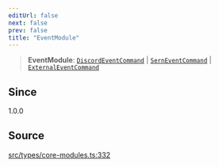 ```yaml
---
editUrl: false
next: false
prev: false
title: "EventModule"
---
```


> **EventModule**: [`DiscordEventCommand`](/v4/api/interfaces/discordeventcommand/) \| [`SernEventCommand`](/v4/api/interfaces/serneventcommand/) \| [`ExternalEventCommand`](/v4/api/interfaces/externaleventcommand/)

## Since

1.0.0

## Source

[src/types/core-modules.ts:332](https://github.com/sern-handler/handler/blob/513ac8edf4d89ef8d6a1ed18ea3d08f31adf7ddb/src/types/core-modules.ts#L332)
